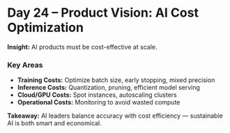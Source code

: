
# Day 24 – Product Vision: AI Cost Optimization

**Insight:** AI products must be cost-effective at scale.

### Key Areas
- **Training Costs:** Optimize batch size, early stopping, mixed precision
- **Inference Costs:** Quantization, pruning, efficient model serving
- **Cloud/GPU Costs:** Spot instances, autoscaling clusters
- **Operational Costs:** Monitoring to avoid wasted compute

**Takeaway:** AI leaders balance accuracy with cost efficiency — sustainable AI is both smart and economical.
